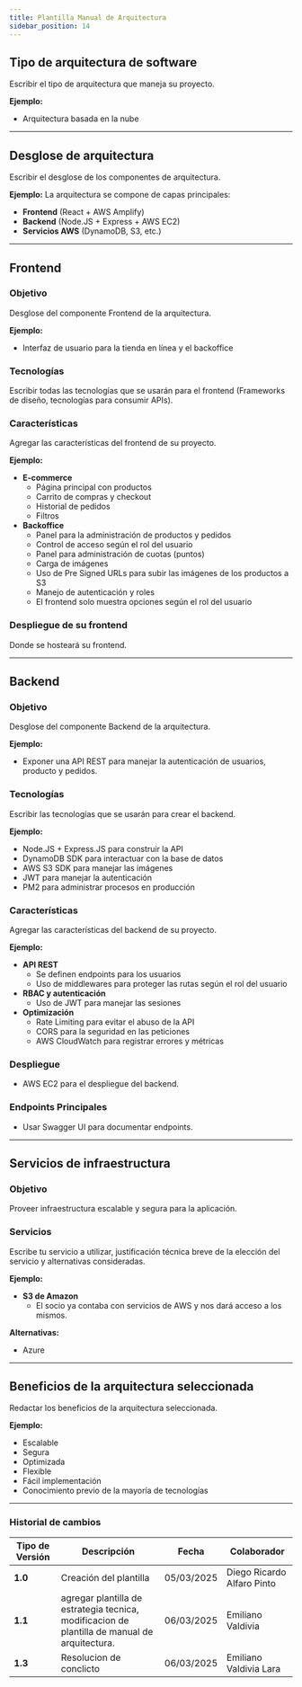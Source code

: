 ```yaml
---
title: Plantilla Manual de Arquitectura
sidebar_position: 14
---
```


## Tipo de arquitectura de software

Escribir el tipo de arquitectura que maneja su proyecto.

**Ejemplo:**

- Arquitectura basada en la nube

---

## Desglose de arquitectura

Escribir el desglose de los componentes de arquitectura.

**Ejemplo:**
La arquitectura se compone de capas principales:

- **Frontend** (React + AWS Amplify)
- **Backend** (Node.JS + Express + AWS EC2)
- **Servicios AWS** (DynamoDB, S3, etc.)

---

## Frontend

### Objetivo

Desglose del componente Frontend de la arquitectura.

**Ejemplo:**

- Interfaz de usuario para la tienda en línea y el backoffice

### Tecnologías

Escribir todas las tecnologías que se usarán para el frontend (Frameworks de diseño, tecnologías para consumir APIs).

### Características

Agregar las características del frontend de su proyecto.

**Ejemplo:**

- **E-commerce**
  - Página principal con productos
  - Carrito de compras y checkout
  - Historial de pedidos
  - Filtros
- **Backoffice**
  - Panel para la administración de productos y pedidos
  - Control de acceso según el rol del usuario
  - Panel para administración de cuotas (puntos)
  - Carga de imágenes
  - Uso de Pre Signed URLs para subir las imágenes de los productos a S3
  - Manejo de autenticación y roles
  - El frontend solo muestra opciones según el rol del usuario

### Despliegue de su frontend

Donde se hosteará su frontend.

---

## Backend

### Objetivo

Desglose del componente Backend de la arquitectura.

**Ejemplo:**

- Exponer una API REST para manejar la autenticación de usuarios, producto y pedidos.

### Tecnologías

Escribir las tecnologías que se usarán para crear el backend.

**Ejemplo:**

- Node.JS + Express.JS para construir la API
- DynamoDB SDK para interactuar con la base de datos
- AWS S3 SDK para manejar las imágenes
- JWT para manejar la autenticación
- PM2 para administrar procesos en producción

### Características

Agregar las características del backend de su proyecto.

**Ejemplo:**

- **API REST**
  - Se definen endpoints para los usuarios
  - Uso de middlewares para proteger las rutas según el rol del usuario
- **RBAC y autenticación**
  - Uso de JWT para manejar las sesiones
- **Optimización**
  - Rate Limiting para evitar el abuso de la API
  - CORS para la seguridad en las peticiones
  - AWS CloudWatch para registrar errores y métricas

### Despliegue

- AWS EC2 para el despliegue del backend.

### Endpoints Principales

- Usar Swagger UI para documentar endpoints.

---

## Servicios de infraestructura

### Objetivo

Proveer infraestructura escalable y segura para la aplicación.

### Servicios

Escribe tu servicio a utilizar, justificación técnica breve de la elección del servicio y alternativas consideradas.

**Ejemplo:**

- **S3 de Amazon**
  - El socio ya contaba con servicios de AWS y nos dará acceso a los mismos.

**Alternativas:**

- Azure

---

## Beneficios de la arquitectura seleccionada

Redactar los beneficios de la arquitectura seleccionada.

**Ejemplo:**

- Escalable
- Segura
- Optimizada
- Flexible
- Fácil implementación
- Conocimiento previo de la mayoría de tecnologías


---

### Historial de cambios

| **Tipo de Versión** | **Descripción**                               | **Fecha** | **Colaborador**                 |
| ------------------- | --------------------------------------------- | --------- | ------------------------------- |
| **1.0**             | Creación del plantilla   | 05/03/2025  | Diego Ricardo Alfaro Pinto|
| **1.1**             | agregar plantilla de estrategia tecnica, modificacion de plantilla de manual de arquitectura.   | 06/03/2025  | Emiliano Valdivia |
| **1.3**             | Resolucion de conclicto| 06/03/2025  | Emiliano Valdivia Lara	 |